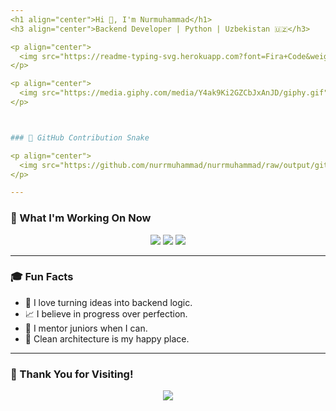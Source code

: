 ```yaml
---
<h1 align="center">Hi 👋, I'm Nurmuhammad</h1>
<h3 align="center">Backend Developer | Python | Uzbekistan 🇺🇿</h3>

<p align="center">
  <img src="https://readme-typing-svg.herokuapp.com?font=Fira+Code&weight=400&size=18&pause=1000&color=4ABDAC&center=true&vCenter=true&width=500&lines=Writing+clean+backend+code...;Lover+of+FastAPI,+Django+and+Automation;Always+learning,+always+iterating." />
</p>

<p align="center">
  <img src="https://media.giphy.com/media/Y4ak9Ki2GZCbJxAnJD/giphy.gif" width="320" alt="minimal coding gif" />
</p>



### 🐍 GitHub Contribution Snake

<p align="center">
  <img src="https://github.com/nurrmuhammad/nurrmuhammad/raw/output/github-contribution-grid-snake.svg" />
</p>

---
```


### 📌 What I'm Working On Now

<p align="center">
  <img src="https://img.shields.io/badge/Building-KIX%20Telegram%20Bot-informational?style=for-the-badge&logo=telegram&logoColor=white&color=2CA5E0" />
  <img src="https://img.shields.io/badge/Exploring-FastAPI-informational?style=for-the-badge&logo=fastapi&logoColor=white&color=0F9D58" />
  <img src="https://img.shields.io/badge/Growing%20with-GitHub%20Community-informational?style=for-the-badge&logo=github&logoColor=white&color=333" />
</p>

---

### 🎓 Fun Facts

- 🌟 I love turning ideas into backend logic.
- 📈 I believe in progress over perfection.
- 💬 I mentor juniors when I can.
- 🧩 Clean architecture is my happy place.

---

### 🙌 Thank You for Visiting!

<p align="center">
  <img src="https://capsule-render.vercel.app/api?type=waving&color=gradient&height=100&section=footer"/>
</p>
